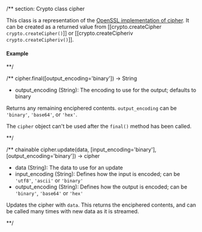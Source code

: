 /** section: Crypto
class cipher
  
  This class is a representation of the [OpenSSL implementation of cipher](http://www.openssl.org/docs/apps/ciphers.html). It can be created as a returned value from [[crypto.createCipher `crypto.createCipher()`]] or [[crypto.createCipheriv `crypto.createCipheriv()`]].
  
   
#### Example

<script src='http://snippets.nodemanual.org/github.com/mattpardee/nodemanual.org-examples/nodejs_ref_guide/crypto/cipher.js?linestart=3&lineend=0&showlines=false' defer='defer'></script>

**/

/**
cipher.final([output_encoding='binary']) -> String
- output_encoding (String): The encoding to use for the output; defaults to binary

Returns any remaining enciphered contents. `output_encoding` can be `'binary'`, `'base64'`, or `'hex'`.

<Note>The `cipher` object can't be used after the `final()` method has been called.</Note>

**/ 


/** chainable
cipher.update(data, [input_encoding='binary'], [output_encoding='binary']) -> cipher
- data (String): The data to use for an update
- input_encoding (String): Defines how the input is encoded; can be `'utf8'`, `'ascii'` or `'binary'`
- output_encoding (String): Defines how the output is encoded; can be `'binary'`, `'base64'` or `'hex'`

Updates the cipher with `data`. This returns the enciphered contents, and can be called many times with new data as it is streamed.

**/ 